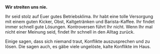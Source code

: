 **Wir streiten uns nie.**

Ihr seid stolz auf Euer gutes Betriebsklima. Ihr habt eine tolle Versorgung mit einem guten Kicker, Obst, Kaltgetränken und Barista-Kaffee. Ihr findet immer schnell gute Lösungen. Kontroversen führt Ihr nicht. Wenn Ihr mal nicht einer Meinung seid, findet Ihr schnell in den Alltag zurück.

Einige sagen, dass sich niemand traut, Konflikte auszusprechen und zu lösen. Die sagen auch, es gäbe viele ungelöste, kalte Konflikte im Haus. 




